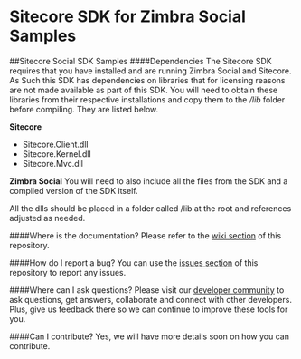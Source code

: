 # Sitecore SDK for Zimbra Social Samples
##Sitecore Social SDK Samples
####Dependencies
The Sitecore SDK requires that you have installed and are running Zimbra Social and Sitecore.  As Such this SDK has dependencies on libraries that for licensing reasons are not made available as part of this SDK.  You will need to obtain these libraries from their respective installations and copy them to the */lib* folder before compiling.  They are listed below.

**Sitecore**
- Sitecore.Client.dll
- Sitecore.Kernel.dll
- Sitecore.Mvc.dll

**Zimbra Social**
You will need to also include all the files from the SDK and a compiled version of the SDK itself.

All the dlls should be placed in a folder called /lib at the root and references adjusted as needed.

####Where is the documentation?
Please refer to the [wiki section](/Telligent/Social-SitecoreSDK-Samples/wiki/) of this repository.

####How do I report a bug?
You can use the [issues section](/Telligent/Social-SitecoreSDK-Samples/issues/) of this repository to report any issues.

####Where can I ask questions?
Please visit our [developer community](http://community.zimbra.com/developers/f) to ask questions, get answers, collaborate and connect with other developers. Plus, give us feedback there so we can continue to improve these tools for you.

####Can I contribute?
Yes, we will have more details soon on how you can contribute.